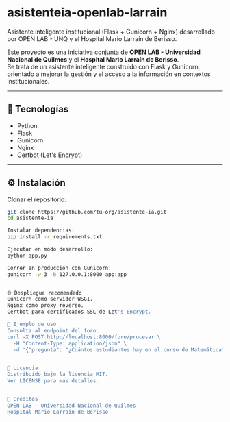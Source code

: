 # asistenteia-openlab-larrain
Asistente inteligente institucional (Flask + Gunicorn + Nginx) desarrollado por OPEN LAB - UNQ y el Hospital Mario Larraín de Berisso.

Este proyecto es una iniciativa conjunta de **OPEN LAB - Universidad Nacional de Quilmes** y el **Hospital Mario Larraín de Berisso**.  
Se trata de un asistente inteligente construido con Flask y Gunicorn, orientado a mejorar la gestión y el acceso a la información en contextos institucionales.

---

## 🚀 Tecnologías

- Python
- Flask
- Gunicorn
- Nginx
- Certbot (Let's Encrypt)

---

## ⚙️ Instalación

Clonar el repositorio:

```bash
git clone https://github.com/tu-org/asistente-ia.git
cd asistente-ia

Instalar dependencias:
pip install -r requirements.txt

Ejecutar en modo desarrollo:
python app.py

Correr en producción con Gunicorn:
gunicorn -w 3 -b 127.0.0.1:8000 app:app


🌐 Despliegue recomendado
Gunicorn como servidor WSGI.
Nginx como proxy reverso.
Certbot para certificados SSL de Let's Encrypt.

📌 Ejemplo de uso
Consulta al endpoint del foro:
curl -X POST http://localhost:8000/foro/procesar \
  -H "Content-Type: application/json" \
  -d '{"pregunta": "¿Cuántos estudiantes hay en el curso de Matemática?", "curso": "Matemática"}'


📜 Licencia
Distribuido bajo la licencia MIT.
Ver LICENSE para más detalles.


👥 Créditos
OPEN LAB - Universidad Nacional de Quilmes
Hospital Mario Larraín de Berisso


